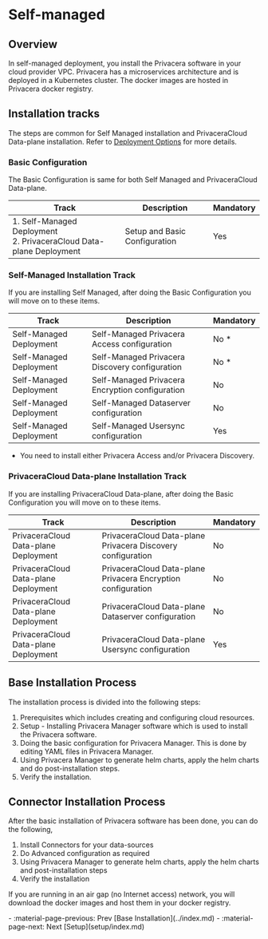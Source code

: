 # Self-managed

## Overview
In self-managed deployment, you install the Privacera software in your cloud provider VPC. Privacera
has a microservices architecture and is deployed in a Kubernetes cluster. The docker images are 
hosted in Privacera docker registry.

## Installation tracks

The steps are common for Self Managed installation and PrivaceraCloud Data-plane installation. 
Refer to [Deployment Options](../../deployment-options/index.md) for more details.

### Basic Configuration

The Basic Configuration is same for both Self Managed and PrivaceraCloud Data-plane.

| Track                                                                 | Description                   | Mandatory |
|-----------------------------------------------------------------------|-------------------------------|-----------|
| 1. Self-Managed Deployment<br>2. PrivaceraCloud Data-plane Deployment | Setup and Basic Configuration | Yes       |


### Self-Managed Installation Track

If you are installing Self Managed, after doing the Basic Configuration  you will move on to these items.

| Track | Description                                    | Mandatory |
| --- |------------------------------------------------|-----------|
| Self-Managed Deployment  | Self-Managed Privacera Access configuration    | No *      |
| Self-Managed Deployment  | Self-Managed Privacera Discovery configuration | No *      |
| Self-Managed Deployment  | Self-Managed Privacera Encryption configuration | No        |
| Self-Managed Deployment  | Self-Managed Dataserver configuration          | No        |
| Self-Managed Deployment  | Self-Managed Usersync configuration            | Yes       |

* You need to install either Privacera Access and/or Privacera Discovery.

### PrivaceraCloud Data-plane Installation Track

If you are installing PrivaceraCloud Data-plane, after doing the Basic Configuration  you will move on to these items.

| Track | Description | Mandatory |
| --- |------------------------------------------------------------------------------------------------------------------------------------------------------------------------------------------------------------------------------------------------------------------------------------------|-----------|
| PrivaceraCloud Data-plane Deployment  | PrivaceraCloud Data-plane Privacera Discovery configuration | No        |
| PrivaceraCloud Data-plane Deployment  | PrivaceraCloud Data-plane Privacera Encryption configuration | No        |
| PrivaceraCloud Data-plane Deployment  | PrivaceraCloud Data-plane Dataserver configuration | No        |
| PrivaceraCloud Data-plane Deployment  | PrivaceraCloud Data-plane Usersync configuration | Yes       |

## Base Installation Process 

The installation process is divided into the following steps:

1. Prerequisites which includes creating and configuring cloud resources.
2. Setup - Installing Privacera Manager software which is used to install the Privacera software.
3. Doing the basic configuration for Privacera Manager. This is done by editing YAML files in Privacera Manager.
4. Using Privacera Manager to generate helm charts, apply the helm charts and do post-installation steps.
5. Verify the installation.

## Connector Installation Process 

After the basic installation of Privacera software has been done, you can do the following,

1. Install Connectors for your data-sources
2. Do Advanced configuration as required
3. Using Privacera Manager to generate helm charts, apply the helm charts and post-installation steps
4. Verify the installation

If you are running in an air gap (no Internet access) network, you will download the docker images
and host them in your docker registry.

<div class="grid cards" markdown>
-   :material-page-previous: Prev [Base Installation](../index.md)
-   :material-page-next: Next [Setup](setup/index.md)
</div>
